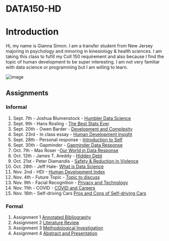 # DATA150-HD

# Introduction
Hi, my name is Gianna Simon. I am a transfer student from New Jersey majoring in psychology and minoring in kinesiology & health sciences. I am taking this class to fufill my Coll 150 requirement and also because I find the topic of human development to be super interesting. I am not very familiar with data science or programming but I am willing to learn.

![image](https://user-images.githubusercontent.com/89987918/135104009-20295c92-cc15-4e96-b1c0-334db61d005f.png)
## Assignments
### Informal
1. Sept. 7th - Joshua Blumenstock - [Humbler Data Science](blumenstock.md)
2. Sept. 9th - Hans Rosling - [The Best Stats Ever](rosling.md) 
3. Sept. 20th - Owen Barder - [Development and Complexity](barder.md)
4. Sept. 23rd - In class essay - [Human Development Insight](insight.md)
5. Sept. 28th - Personal response - [Introduction to Self](simon.md)
6. Sept. 30th - Gapminder - [Gapminder Data Response](gapminder.md)
7. Oct. 7th - Max Roser -[Our World in Data Response](roser.md)
8. Oct. 12th - James T. Areddy - [Hidden Debt](areddy.md)
9. Oct. 21st - Peter Diamandis - [Safety & Reduction in Violence](diamandis.md)
10. Oct. 28th - Jeff Hale- [What is Data Science](hale.md)
11. Nov. 2nd - HDI - [Human Development Index](hdi.md)
12. Nov. 4th - Future Topic - [Topic to discuss](topic.md)
13. Nov. 9th - Facial Recognition - [Privacy and Technology](recognition.md)
14. Nov. 11th - COVID - [COVID and Careers](covid.md)
15. Nov. 16th - Self-driving Cars [Pros and Cons of Self-driving Cars](driving.md) 

### Formal
1. Assignment 1 [Annotated Bibliography](annotatedbib.md)
2. Assignment 2 [Literature Review](litreview.md)
3. Assignment 3 [Methodological Investigation](methods.md)
4. Assignment 4 [Abstract and Presentation](pres.md)
